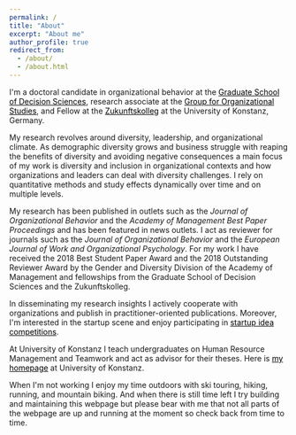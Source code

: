 ```yaml
---
permalink: /
title: "About"
excerpt: "About me"
author_profile: true
redirect_from: 
  - /about/
  - /about.html
---
```



I'm a doctoral candidate in organizational behavior at the <a style='color: black;' href='https://www.gsds.uni-konstanz.de/'>Graduate School of Decision Sciences</a>, research associate at the <a style='color: black;' href='https://www.polver.uni-konstanz.de/en/kunze/'>Group for Organizational Studies</a>, and Fellow at the <a style='color: black;' href='https://www.uni-konstanz.de/zukunftskolleg/'>Zukunftskolleg</a> at the University of Konstanz, Germany.


My research revolves around diversity, leadership, and organizational climate. As demographic diversity grows and business struggle with reaping the benefits of diversity and avoiding negative consequences a main focus of my work is diversity and inclusion in organizational contexts and how organizations and leaders can deal with diversity challenges. I rely on quantitative methods and study effects dynamically over time and on multiple levels. 


My research has been published in outlets such as the *Journal of Organizational Behavior* and the *Academy of Management Best Paper Proceedings* and has been featured in news outlets. I act as reviewer for journals such as the *Journal of Organizational Behavior* and the *European Journal of Work and Organizational Psychology*. For my work I have received the 2018 Best Student Paper Award and the 2018 Outstanding Reviewer Award by the Gender and Diversity Division of the Academy of Management and fellowships from the Graduate School of Decision Sciences and the Zukunftskolleg. 


In disseminating my research insights I actively cooperate with organizations and publish in practitioner-oriented publications. Moreover, I'm interested in the startup scene and enjoy participating in <a style='color: black;' href='https://www.uni-konstanz.de/en/university/news-and-media/current-announcements/news/news-in-detail/Auf-ins-Silicon-Valley/'>startup idea competitions</a>. 


At University of Konstanz I teach undergraduates on Human Resource Management and Teamwork and act as advisor for their theses. Here is <a style='color: black;' href='https://www.polver.uni-konstanz.de/en/kunze/team/research-associates/research-associates/max-reinwald/'>my homepage</a> at University of Konstanz.


When I'm not working I enjoy my time outdoors with ski touring, hiking, running, and mountain biking. And when there is still time left I try building and maintaining this webpage but please bear with me that not all parts of the webpage are up and running at the moment so check back from time to time.

